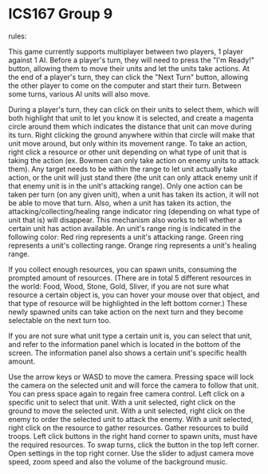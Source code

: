 # ICS167 Group 9

rules:

This game currently supports multiplayer between two players, 1 player against 1 AI. Before a player's turn, they will need to press the "I'm Ready!" button, 
allowing them to move their units and let the units take actions. 
At the end of a player's turn, they can click the "Next Turn" button, allowing the other player to come on the computer and start their turn. 
Between some turns, various AI units will also move. 
 
During a player's turn, they can click on their units to select them, which will both highlight that unit to let you know it is selected, and create a magenta circle 
around them which indicates the distance that unit can move during its turn. 
Right clicking the ground anywhere within that circle will make that unit move around, but only within its movement range. 
To take an action, right click a resource or other unit depending on what type of unit that is taking the action 
(ex. Bowmen can only take action on enemy units to attack them). 
Any target needs to be within the range to let unit actually take action, or the unit will just stand there (the unit can only attack enemy unit if that enemy unit is
in the unit's attacking range).
Only one action can be taken per turn (on any given unit), when a unit has taken its action, it will not be able to move that turn. 
Also, when a unit has taken its action, the attacking/collecting/healing range indicator ring (depending on what type of unit that is) will disappear. 
This mechanism also works to tell whether a certain unit has action available.
An unit's range ring is indicated in the following color:
Red ring represents a unit's attacking range.
Green ring represents a unit's collecting range.
Orange ring represents a unit's healing range.

If you collect enough resources, you can spawn units, consuming the prompted amount of resources. 
(There are in total 5 different resources in the world: Food, Wood, Stone, Gold, Sliver, if you are not sure what resource a certain object is,
you can hover your mouse over that object, and that type of resource will be highlighted in the left bottom corner.)
These newly spawned units can take action on the next turn and they become selectable on the next turn too.

If you are not sure what unit type a certain unit is, you can select that unit, and refer to the information panel which is located in the bottom of the screen.
The information panel also shows a certain unit's specific health amount.

Use the arrow keys or WASD to move the camera. Pressing space will lock the camera on the selected unit and will force the camera to follow that unit. You can press space again to regain free camera control.
Left click on a specific unit to select that unit.
With a unit selected, right click on the ground to move the selected unit.
With a unit selected, right click on the enemy to order the selected unit to attack the enemy.
With a unit selected, right click on the resource to gather resources.
Gather resources to build troops.
Left click buttons in the right hand corner to spawn units, must have the required resources.
To swap turns, click the button in the top left corner.
Open settings in the top right corner.  Use the slider to adjust camera move speed, zoom speed and also the volume of the background music.

